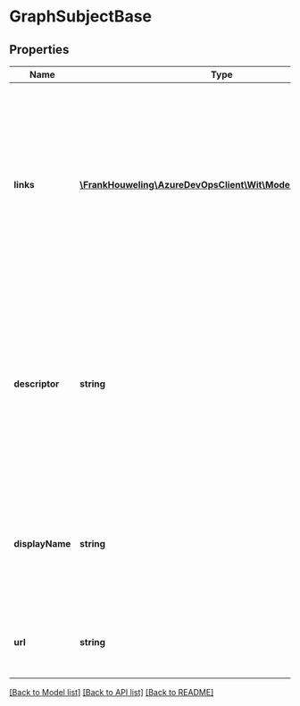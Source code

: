 # GraphSubjectBase

## Properties
Name | Type | Description | Notes
------------ | ------------- | ------------- | -------------
**links** | [**\FrankHouweling\AzureDevOpsClient\Wit\Model\ReferenceLinks**](ReferenceLinks.md) | This field contains zero or more interesting links about the graph subject. These links may be invoked to obtain additional relationships or more detailed information about this graph subject. | [optional] 
**descriptor** | **string** | The descriptor is the primary way to reference the graph subject while the system is running. This field will uniquely identify the same graph subject across both Accounts and Organizations. | [optional] 
**displayName** | **string** | This is the non-unique display name of the graph subject. To change this field, you must alter its value in the source provider. | [optional] 
**url** | **string** | This url is the full route to the source resource of this graph subject. | [optional] 

[[Back to Model list]](../README.md#documentation-for-models) [[Back to API list]](../README.md#documentation-for-api-endpoints) [[Back to README]](../README.md)


